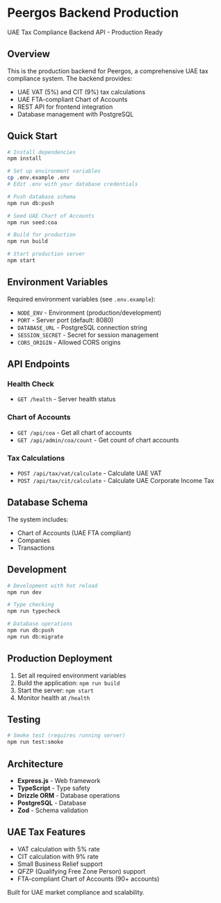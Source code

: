 # Peergos Backend Production

UAE Tax Compliance Backend API - Production Ready

## Overview

This is the production backend for Peergos, a comprehensive UAE tax compliance system. The backend provides:

- UAE VAT (5%) and CIT (9%) tax calculations
- UAE FTA-compliant Chart of Accounts
- REST API for frontend integration
- Database management with PostgreSQL

## Quick Start

```bash
# Install dependencies
npm install

# Set up environment variables
cp .env.example .env
# Edit .env with your database credentials

# Push database schema
npm run db:push

# Seed UAE Chart of Accounts
npm run seed:coa

# Build for production
npm run build

# Start production server
npm start
```

## Environment Variables

Required environment variables (see `.env.example`):

- `NODE_ENV` - Environment (production/development)
- `PORT` - Server port (default: 8080)
- `DATABASE_URL` - PostgreSQL connection string
- `SESSION_SECRET` - Secret for session management
- `CORS_ORIGIN` - Allowed CORS origins

## API Endpoints

### Health Check
- `GET /health` - Server health status

### Chart of Accounts
- `GET /api/coa` - Get all chart of accounts
- `GET /api/admin/coa/count` - Get count of chart accounts

### Tax Calculations
- `POST /api/tax/vat/calculate` - Calculate UAE VAT
- `POST /api/tax/cit/calculate` - Calculate UAE Corporate Income Tax

## Database Schema

The system includes:
- Chart of Accounts (UAE FTA compliant)
- Companies
- Transactions

## Development

```bash
# Development with hot reload
npm run dev

# Type checking
npm run typecheck

# Database operations
npm run db:push
npm run db:migrate
```

## Production Deployment

1. Set all required environment variables
2. Build the application: `npm run build`
3. Start the server: `npm start`
4. Monitor health at `/health`

## Testing

```bash
# Smoke test (requires running server)
npm run test:smoke
```

## Architecture

- **Express.js** - Web framework
- **TypeScript** - Type safety
- **Drizzle ORM** - Database operations
- **PostgreSQL** - Database
- **Zod** - Schema validation

## UAE Tax Features

- VAT calculation with 5% rate
- CIT calculation with 9% rate
- Small Business Relief support
- QFZP (Qualifying Free Zone Person) support
- FTA-compliant Chart of Accounts (90+ accounts)

Built for UAE market compliance and scalability.